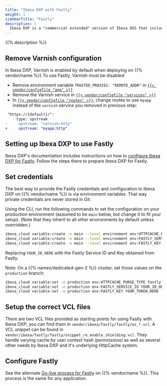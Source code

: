 ```yaml
---
title: "Ibexa DXP with Fastly"
weight: 1
sidebarTitle: "Fastly"
description: |
  Ibexa DXP is a "commercial extended" version of Ibexa OSS that includes, among other things, support for push-based purging on the Fastly CDN.
---
```


{{% description %}}

## Remove Varnish configuration

In Ibexa DXP, Varnish is enabled by default when deploying on {{% vendor/name %}}
To use Fastly, Varnish must be disabled:

- Remove environment variable `TRUSTED_PROXIES: "REMOTE_ADDR"` in [`{{< vendor/configfile "app" >}}`](https://github.com/ibexa/post-install/blob/4.6/resources/platformsh/ibexa-commerce/4.6/.platform.app.yaml#L66)
- Remove the Varnish service in [`{{< vendor/configfile "services" >}}`](https://github.com/ibexa/post-install/blob/4.6/resources/platformsh/common/4.6/.platform/services.yaml#L80-L87)
- In [`{{< vendor/configfile "routes" >}}`](https://github.com/ibexa/post-install/blob/4.6/resources/platformsh/common/4.6/.platform/routes.yaml#L3),
   change routes to use `myapp` instead of the `varnish` service you removed in previous step:

```diff {no-copy="true"}
 "https://{default}/":
     type: upstream
-     upstream: "varnish:http"
+     upstream: "myapp:http"
```

## Setting up Ibexa DXP to use Fastly

Ibexa DXP's documentation includes instructions on how to [configure Ibexa DXP for Fastly](https://doc.ibexa.co/en/latest/infrastructure_and_maintenance/cache/http_cache/reverse_proxy/#using-varnish-or-fastly).
Follow the steps there to prepare Ibexa DXP for Fastly.

## Set credentials

The best way to provide the Fastly credentials and configuration to Ibexa DXP on {{% vendor/name %}} is via environment variables.
That way private credentials are never stored in Git.

Using the CLI, run the following commands to set the configuration on your production environment
(assumed to be `main` below, but change it to fit your setup).
(Note that they inherit to all other environments by default unless overridden.)

```bash
ibexa_cloud variable:create -e main --level environment env:HTTPCACHE_PURGE_TYPE --value 'fastly'
ibexa_cloud variable:create -e main --level environment env:FASTLY_SERVICE_ID --value 'YOUR_ID_HERE'
ibexa_cloud variable:create -e main --level environment env:FASTLY_KEY --value 'YOUR_TOKEN_HERE'
```

Replacing `YOUR_ID_HERE` with the Fastly Service ID and Key obtained from Fastly.

Note: On a {{% names/dedicated-gen-2 %}} cluster, set those values on the `production` branch:

```bash
ibexa_cloud variable:set -e production env:HTTPCACHE_PURGE_TYPE fastly
ibexa_cloud variable:set -e production env:FASTLY_SERVICE_ID YOUR_ID_HERE
ibexa_cloud variable:set -e production env:FASTLY_KEY YOUR_TOKEN_HERE
```

## Setup the correct VCL files

There are two VCL files provided as starting points for using Fastly with Ibexa DXP;
you can find them in `vendor/ibexa/fastly/fastly/ez_*.vcl`.
A VCL snippet can be found in `vendor/ibexa/fastly/fastly/snippet_re_enable_shielding.vcl`.
They handle varying cache by user context hash _(permissions)_
as well as several other needs by Ibexa DXP and it's underlying HttpCache system.

## Configure Fastly

See the alternate [Go-live process for Fastly](/domains/cdn/_index.md#enable-mtls) on {{% vendor/name %}}.
This process is the same for any application.
